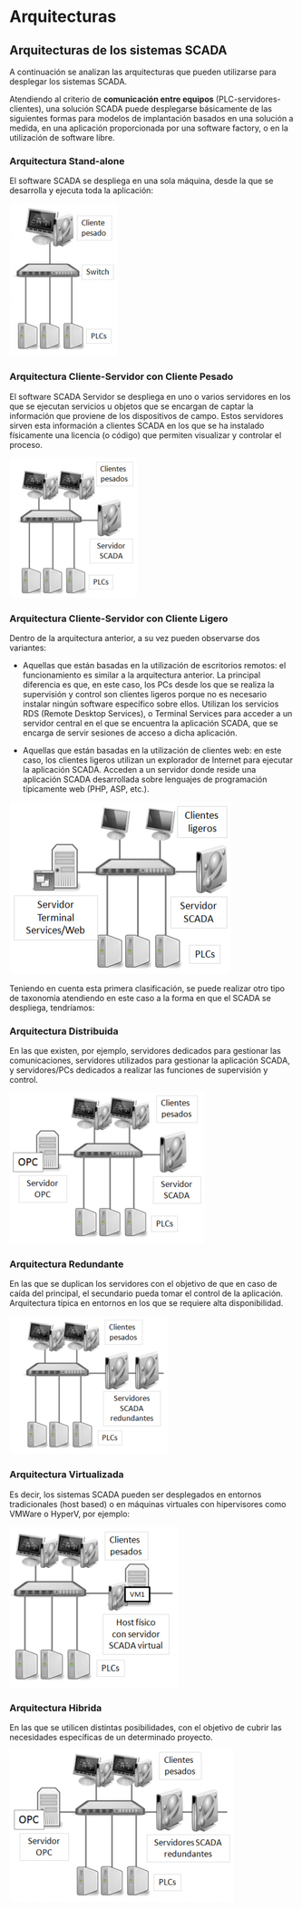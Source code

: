# Arquitecturas


## Arquitecturas de los sistemas SCADA

A continuación se analizan las arquitecturas que pueden utilizarse para desplegar los sistemas SCADA.

Atendiendo al criterio de **comunicación entre equipos** (PLC-servidores-clientes), una solución SCADA puede desplegarse básicamente de las siguientes formas para modelos de implantación basados en una solución a medida, en una aplicación proporcionada por una software factory, o en la utilización de software libre.
### Arquitectura Stand-alone
El software SCADA se despliega en una sola máquina, desde la que se desarrolla y ejecuta
toda la aplicación:

![](images/stand_alone.png)

### Arquitectura Cliente-Servidor con Cliente Pesado

El software SCADA Servidor se despliega en uno o varios servidores en los que se ejecutan
servicios u objetos que se encargan de captar la información que proviene de los
dispositivos de campo. Estos servidores sirven esta información a clientes SCADA en los
que se ha instalado físicamente una licencia (o código) que permiten visualizar y controlar el
proceso.

![](images/cliente_servidor_cliente_pesado.png)

### Arquitectura Cliente-Servidor con Cliente Ligero

Dentro de la arquitectura anterior, a su vez pueden observarse dos variantes:

* Aquellas que están basadas en la utilización de escritorios remotos: el
funcionamiento es similar a la arquitectura anterior. La principal diferencia es que, en
este caso, los PCs desde los que se realiza la supervisión y control son clientes
ligeros porque no es necesario instalar ningún software específico sobre ellos.
Utilizan los servicios RDS (Remote Desktop Services), o Terminal Services para
acceder a un servidor central en el que se encuentra la aplicación SCADA, que se
encarga de servir sesiones de acceso a dicha aplicación.

* Aquellas que están basadas en la utilización de clientes web: en este caso, los
clientes ligeros utilizan un explorador de Internet para ejecutar la aplicación SCADA.
Acceden a un servidor donde reside una aplicación SCADA desarrollada sobre
lenguajes de programación típicamente web (PHP, ASP, etc.).

![](images/cliente_servidor_cliente_ligero.png)


Teniendo en cuenta esta primera clasificación, se puede realizar otro tipo de taxonomía atendiendo en este caso a la forma en que el SCADA se despliega, tendríamos:

### Arquitectura Distribuida
En las que existen, por ejemplo, servidores dedicados para gestionar las comunicaciones,
servidores utilizados para gestionar la aplicación SCADA, y servidores/PCs dedicados a
realizar las funciones de supervisión y control.

![](images/arquitectura_distribuida.png)

### Arquitectura Redundante
En las que se duplican los servidores con el objetivo de que en caso de caída del principal,
el secundario pueda tomar el control de la aplicación. Arquitectura típica en entornos en los
que se requiere alta disponibilidad.

![](images/arquitectura_redundante.png)

### Arquitectura Virtualizada
Es decir, los sistemas SCADA pueden ser desplegados en entornos tradicionales (host
based) o en máquinas virtuales con hipervisores como VMWare o HyperV, por ejemplo:

![](images/arquitectura_virtualizada.png)

### Arquitectura Hibrida

En las que se utilicen distintas posibilidades, con el objetivo de cubrir las necesidades
específicas de un determinado proyecto.

![](images/arquitectura_hibrida.png)



